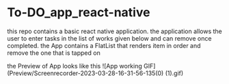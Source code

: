 # To-DO_app_react-native
this repo contains a basic react native application. the application allows the user to enter tasks in the list of works given below and can remove once completed.
the App contains a FlatList that renders item in order and remove the one that is tapped on 

the Preview of App looks like this
![App working GIF](Preview/Screenrecorder-2023-03-28-16-31-56-135(0) (1).gif)

